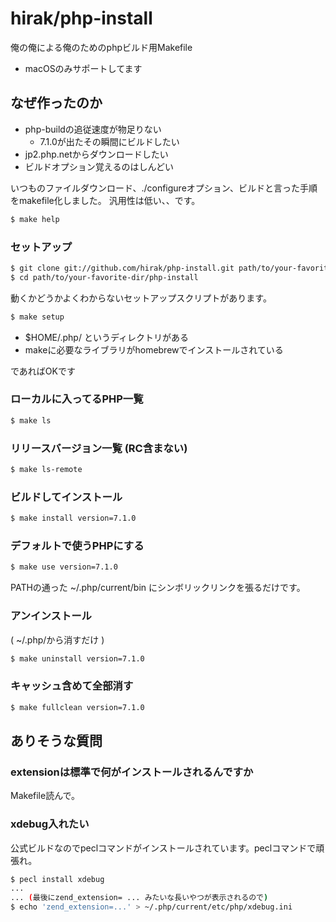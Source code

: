 hirak/php-install
========

俺の俺による俺のためのphpビルド用Makefile

- macOSのみサポートしてます

## なぜ作ったのか

- php-buildの追従速度が物足りない
    - 7.1.0が出たその瞬間にビルドしたい
- jp2.php.netからダウンロードしたい
- ビルドオプション覚えるのはしんどい


いつものファイルダウンロード、./configureオプション、ビルドと言った手順をmakefile化しました。
汎用性は低い、、です。

```bash
$ make help
```

### セットアップ

```bash
$ git clone git://github.com/hirak/php-install.git path/to/your-favorite-dir
$ cd path/to/your-favorite-dir/php-install
```

動くかどうかよくわからないセットアップスクリプトがあります。

```bash
$ make setup
```

- $HOME/.php/ というディレクトリがある
- makeに必要なライブラリがhomebrewでインストールされている

であればOKです

### ローカルに入ってるPHP一覧

```bash
$ make ls
```

### リリースバージョン一覧 (RC含まない)

```bash
$ make ls-remote
```

### ビルドしてインストール

```bash
$ make install version=7.1.0
```

### デフォルトで使うPHPにする

```bash
$ make use version=7.1.0
```

PATHの通った ~/.php/current/bin にシンボリックリンクを張るだけです。

### アンインストール

( ~/.php/から消すだけ )

```bash
$ make uninstall version=7.1.0
```

### キャッシュ含めて全部消す

```bash
$ make fullclean version=7.1.0
```

## ありそうな質問

### extensionは標準で何がインストールされるんですか

Makefile読んで。

### xdebug入れたい

公式ビルドなのでpeclコマンドがインストールされています。peclコマンドで頑張れ。

```bash
$ pecl install xdebug
...
... (最後にzend_extension= ... みたいな長いやつが表示されるので)
$ echo 'zend_extension=...' > ~/.php/current/etc/php/xdebug.ini
```
